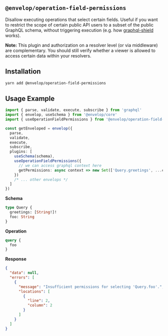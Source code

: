 ## `@envelop/operation-field-permissions`

Disallow executing operations that select certain fields. Useful if you want to restrict the scope of certain public API users to a subset of the public GraphQL schema, without triggering execution (e.g. how [graphql-shield](https://github.com/maticzav/graphql-shield) works).

**Note:** This plugin and authorization on a resolver level (or via middleware) are complementary. You should still verify whether a viewer is allowed to access certain data within your resolvers.

## Installation

```bash
yarn add @envelop/operation-field-permissions
```

## Usage Example

```ts
import { parse, validate, execute, subscribe } from 'graphql'
import { envelop, useSchema } from '@envelop/core'
import { useOperationFieldPermissions } from '@envelop/operation-field-permissions'

const getEnveloped = envelop({
  parse,
  validate,
  execute,
  subscribe,
  plugins: [
    useSchema(schema),
    useOperationFieldPermissions({
      // we can access graphql context here
      getPermissions: async context => new Set(['Query.greetings', ...context.viewer.permissions])
    })
    /* ... other envelops */
  ]
})
```

**Schema**

```graphql
type Query {
  greetings: [String!]!
  foo: String
}
```

**Operation**

```graphql
query {
  foo
}
```

**Response**

```json
{
  "data": null,
  "errors": [
    {
      "message": "Insufficient permissions for selecting 'Query.foo'.",
      "locations": [
        {
          "line": 2,
          "column": 2
        }
      ]
    }
  ]
}
```

